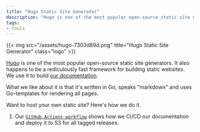 ```yaml
---
title: "Hugo Static Site Generator"
description: "Hugo is one of the most popular open-source static site generators."
tags:
- tools
---
```


{{< img src="/assets/hugo-7303d89d.png" title="Hugo Static Site Generator" class="logo" >}}

[Hugo](https://gohugo.io/) is one of the most popular open-source static site generators. It also happens to be a rediculously fast framework for building static websites. We use it to build [our documentation](https://github.com/cloudposse/docs/).

What we like about it is that it's written in Go, speaks "markdown" and uses Go-templates for rendering all pages.

Want to host your own static site? Here's how we do it.

1. Our [`GitHub Actions workflow`](https://github.com/cloudposse/docs/tree/master/.github) shows how we CI/CD our documentation and deploy it to S3 for all tagged releases.
